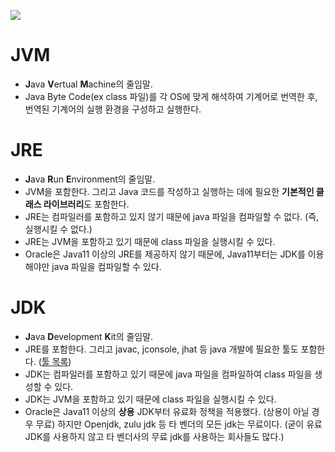 ![](https://t1.daumcdn.net/cfile/tistory/9984524F5EE61F7510)
# JVM
- **J**ava **V**ertual **M**achine의 줄임말.
- Java Byte Code(ex class 파일)를 각 OS에 맞게 해석하여 기계어로 번역한 후, 번역된 기계어의 실행 환경을 구성하고 실행한다.

# JRE
- **J**ava **R**un **E**nvironment의 줄임말.
- JVM을 포함한다. 그리고 Java 코드를 작성하고 실행하는 데에 필요한 **기본적인 클래스 라이브러리**도 포함한다.
- JRE는 컴파일러를 포함하고 있지 않기 때문에 java 파일을 컴파일할 수 없다. (즉, 실행시킬 수 없다.)
- JRE는 JVM을 포함하고 있기 때문에 class 파일을 실행시킬 수 있다.
- Oracle은 Java11 이상의 JRE를 제공하지 않기 때문에, Java11부터는 JDK를 이용해야만 java 파일을 컴파일할 수 있다.

# JDK
- **J**ava **D**evelopment **K**it의 줄임말.
- JRE를 포함한다. 그리고 javac, jconsole, jhat 등 java 개발에 필요한 툴도 포함한다. ([툴 목록](https://docs.oracle.com/javase/8/docs/technotes/tools/))
- JDK는 컴파일러를 포함하고 있기 때문에 java 파일을 컴파일하여 class 파일을 생성할 수 있다.
- JDK는 JVM을 포함하고 있기 때문에 class 파일을 실행시킬 수 있다.
- Oracle은 Java11 이상의 **상용** JDK부터 유료화 정책을 적용했다. (상용이 아닐 경우 무료) 하지만 Openjdk, zulu jdk 등 타 벤더의 모든 jdk는 무료이다. (굳이 유료 JDK를 사용하지 않고 타 벤더사의 무료 jdk를 사용하는 회사들도 많다.)
